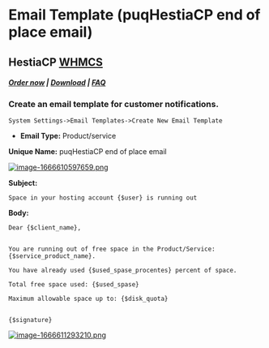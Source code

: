 # Email Template (puqHestiaCP end of place email)

## HestiaCP **[WHMCS](https://puqcloud.com/link.php?id=77)**

##### [Order now](https://puqcloud.com/index.php?rp=/store/whmcs-module-hestiacp) | [Download](https://download.puqcloud.com/WHMCS/servers/PUQ_WHMCS-HestiaCP/) | [FAQ](https://faq.puqcloud.com/) 

### Create an email template for customer notifications.

```
System Settings->Email Templates->Create New Email Template
```

- **Email Type:** Product/service

**Unique Name:** puqHestiaCP end of place email

[![image-1666610597659.png](https://doc.puq.info/uploads/images/gallery/2022-10/scaled-1680-/image-1666610597659.png)](https://doc.puq.info/uploads/images/gallery/2022-10/image-1666610597659.png) 

**Subject:**

```
Space in your hosting account {$user} is running out
```

**Body:**

```
Dear {$client_name},


You are running out of free space in the Product/Service: {$service_product_name}.

You have already used {$used_spase_procentes} percent of space.

Total free space used: {$used_spase}

Maximum allowable space up to: {$disk_quota}


{$signature}
```

[![image-1666611293210.png](https://doc.puq.info/uploads/images/gallery/2022-10/scaled-1680-/image-1666611293210.png)](https://doc.puq.info/uploads/images/gallery/2022-10/image-1666611293210.png)
